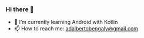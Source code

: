 ### Hi there 👋

- 🌱 I’m currently learning Android with Kotlin
- 📫 How to reach me: adalbertobengaly@gmail.com
